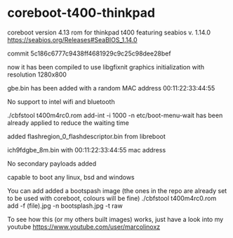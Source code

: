 # coreboot-t400-thinkpad
coreboot version 4.13 rom for thinkpad t400 featuring seabios v. 1.14.0 https://seabios.org/Releases#SeaBIOS_1.14.0

commit 5c186c6777c9438ff4681929c9c25c98dee28bef

now it has been compiled to use libgfixnit graphics initialization with resolution 1280x800

gbe.bin has been added with a random MAC address 00:11:22:33:44:55

No support to intel wifi and bluetooth

./cbfstool t400m4rc0.rom add-int -i 1000 -n etc/boot-menu-wait has been already applied to reduce the waiting time

added flashregion_0_flashdescriptor.bin from libreboot

ich9fdgbe_8m.bin with 00:11:22:33:44:55 mac address

No secondary payloads added

capable to boot any linux, bsd and windows

You can add added a bootspash image (the ones in the repo are already set to be used with coreboot, colours will be fine)
./cbfstool t400m4rc0.rom add -f (file).jpg -n bootsplash.jpg -t raw

To see how this (or my others built images) works, just have a look into my youtube https://www.youtube.com/user/marcolinoxz
